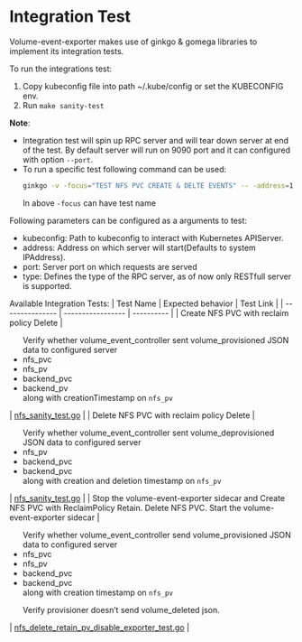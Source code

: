 # Integration Test

Volume-event-exporter makes use of ginkgo & gomega libraries to implement its integration tests.

To run the integrations test:
1. Copy kubeconfig file into path ~/.kube/config or set the KUBECONFIG env.
2. Run `make sanity-test`

**Note**:
- Integration test will spin up RPC server and will tear down server at end of the test. By default server will run on 9090 port and it can configured with option `--port`.
- To run a specific test following command can be used:
  ```sh
  ginkgo -v -focus="TEST NFS PVC CREATE & DELTE EVENTS" -- -address=172.18.0.1 -port=9091
  ```
  In above `-focus` can have test name

Following parameters can be configured as a arguments to test:
- kubeconfig: Path to kubeconfig to interact with Kubernetes APIServer.
- address: Address on which server will start(Defaults to system IPAddress).
- port: Server port on which requests are served
- type: Defines the type of the RPC server, as of now only RESTfull server is supported.


Available Integration Tests:
| Test Name       | Expected behavior | Test Link  |
| --------------- | ----------------- | ---------- |
| Create NFS PVC with reclaim policy Delete | <ul> Verify whether volume_event_controller sent volume_provisioned JSON data to configured server <li> nfs_pvc </li> <li> nfs_pv </li> <li> backend_pvc </li> <li> backend_pv </li> along with creationTimestamp on `nfs_pv` </ul>| [nfs_sanity_test.go](./nfs_sanity_test.go) |
| Delete NFS PVC with reclaim policy Delete | <ul> Verify whether volume_event_controller sent volume_deprovisioned JSON data to configured server <li> nfs_pv </li> <li> backend_pvc </li> <li> backend_pvc </li> along with creation and deletion timestamp on `nfs_pv` </ul> | [nfs_sanity_test.go](./nfs_sanity_test.go) |
| Stop the volume-event-exporter sidecar and Create NFS PVC with ReclaimPolicy Retain. Delete NFS PVC. Start the volume-event-exporter sidecar | <ul> Verify whether volume_event_controller send volume_provisioned JSON data to configured server <li> nfs_pvc </li> <li> nfs_pv </li> <li> backend_pvc </li> <li> backend_pvc </li> along with creation timestamp on `nfs_pv` </ul> <ul>Verify provisioner doesn’t send volume_deleted json.</ul> | [nfs_delete_retain_pv_disable_exporter_test.go](./nfs_delete_retain_pv_disable_exporter_test.go) |
